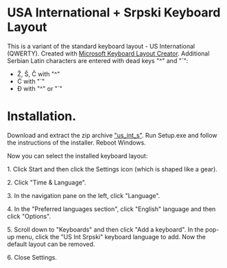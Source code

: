 # USA International + Srpski Keyboard Layout

This is a variant of the standard keyboard layout - US International (QWERTY).
Created with [Microsoft Keyboard Layout Creator](https://www.microsoft.com/en-us/download/details.aspx?id=102134).
Additional Serbian Latin characters are entered with dead keys "^" and "`":

- Ž, Š, Č with "^"
- Ć with "`"
- Đ with "^" or "`"

# Installation.

Download and extract the zip archive ["us_int_s"](https://github.com/corax4/US_Int_Srpski_Keyboard/files/8546618/us_int_s.zip). Run Setup.exe and follow the instructions of the installer. Reboot Windows.

Now you can select the installed keyboard layout:

1. Click Start and then click the Settings icon (which is shaped like a gear).

2. Click "Time & Language".

3. In the navigation pane on the left, click "Language".

4. In the "Preferred languages section", click "English" language and then click "Options".

5. Scroll down to "Keyboards" and then click "Add a keyboard". In the pop-up menu, click the "US Int Srpski" keyboard language to add. Now the default layout can be removed.

6. Close Settings.
